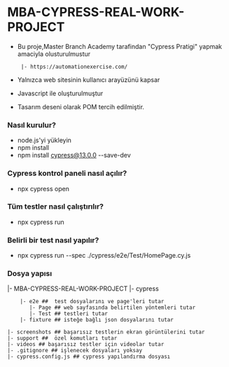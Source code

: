 # MBA-CYPRESS-REAL-WORK-PROJECT

* Bu proje,Master Branch Academy tarafindan "Cypress Pratigi"  yapmak amaciyla olusturulmustur

       |- https://automationexercise.com/

* Yalnızca web sitesinin kullanıcı arayüzünü kapsar

* Javascript ile oluşturulmuştur

* Tasarım deseni olarak POM tercih edilmiştir.

### Nasıl kurulur? ###

* node.js'yi yükleyin
* npm install
* npm install cypress@13.0.0 --save-dev

### Cypress kontrol paneli nasıl açılır? ###

* npx cypress open

### Tüm testler nasıl çalıştırılır? ###

* npx cypress run

### Belirli bir test nasıl yapılır? ###

* npx cypress run --spec ./cypress/e2e/Test/HomePage.cy.js

### Dosya yapısı ###

|- MBA-CYPRESS-REAL-WORK-PROJECT
    |- cypress

        |- e2e ##  test dosyalarını ve page'leri tutar
           |- Page ## web sayfasında belirtilen yöntemleri tutar
           |- Test ## testleri tutar
        |- fixture ## isteğe bağlı json dosyalarını tutar
     
    |- screenshots ## başarısız testlerin ekran görüntülerini tutar
    |- support ##  özel komutları tutar
    |- videos ## başarısız testler için videolar tutar
    |- .gitignore ## işlenecek dosyaları yoksay
    |- cypress.config.js ## cypress yapılandırma dosyası
